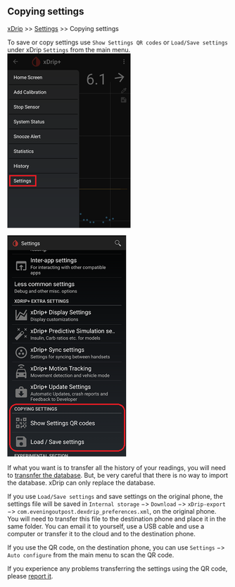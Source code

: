 ## Copying settings  
[xDrip](../README.md) >> [Settings](./Setting.md) >> Copying settings  
  
To save or copy settings use `Show Settings QR codes` or `Load/Save settings` under xDrip `Settings` from the main menu.  
![](./images/Settings.png)  
  
![](./images/CopyingSettings.png)  
  
If what you want is to transfer all the history of your readings, you will need to [transnfer the database](./New-Phone.md).  But, be very careful that there is no way to import the database.  xDrip can only replace the database.  
  
If you use `Load/Save settings` and save settings on the original phone, the settings file will be saved in `Internal storage` &#8722;> `Download` &#8722;> `xDrip-export` &#8722;> `com.eveningoutpost.dexdrip_preferences.xml`, on the original phone.  You will need to transfer this file to the destination phone and place it in the same folder.  You can email it to yourself, use a USB cable and use a computer or transfer it to the cloud and to the destination phone.  

If you use the QR code, on the destination phone, you can use `Settings` &#8722;> `Auto configure` from the main menu to scan the QR code.  
  
If you experience any problems transferring the settings using the QR code, please [report it](./Contact.md).  
  
  
